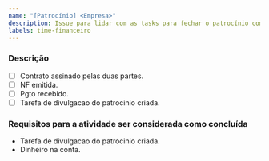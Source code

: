 ```yaml
---
name: "[Patrocínio] <Empresa>"
description: Issue para lidar com as tasks para fechar o patrocínio com uma empresa.
labels: time-financeiro
---
```

### Descrição

- [ ] Contrato assinado pelas duas partes.
- [ ] NF emitida.
- [ ] Pgto recebido.
- [ ] Tarefa de divulgacao do patrocinio criada.

### Requisitos para a atividade ser considerada como concluída
- Tarefa de divulgacao do patrocinio criada.
- Dinheiro na conta.
